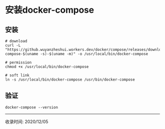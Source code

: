 # 安装docker-compose

## 安装
```shell script
# download
curl -L "https://github.wuyanzheshui.workers.dev/docker/compose/releases/download/1.27.4/docker-compose-$(uname -s)-$(uname -m)" -o /usr/local/bin/docker-compose

# permission
chmod +x /usr/local/bin/docker-compose

# soft link
ln -s /usr/local/bin/docker-compose /usr/bin/docker-compose
```

## 验证  
```shell script
docker-compose --version
```

---
收录时间: 2020/12/05

<Vssue :title="$title" />
